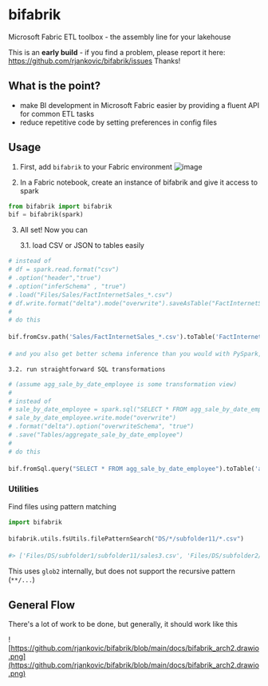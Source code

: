 # bifabrik
Microsoft Fabric ETL toolbox - the assembly line for your lakehouse

This is an **early build** - if you find a problem, please report it here: https://github.com/rjankovic/bifabrik/issues Thanks!

## What is the point?
 - make BI development in Microsoft Fabric easier by providing a fluent API for common ETL tasks
 - reduce repetitive code by setting preferences in config files

## Usage
1. First, add `bifabrik` to your Fabric environment
![image](https://github.com/rjankovic/bifabrik/assets/2221666/8f8f3ad6-5214-4ec4-bf06-677730aed090)

3. In a Fabric notebook, create an instance of bifabrik and give it access to spark

```python
from bifabrik import bifabrik
bif = bifabrik(spark)
```

3. All set! Now you can

    3.1. load CSV or JSON to tables easily
```python
# instead of
# df = spark.read.format("csv")
# .option("header","true")
# .option("inferSchema" , "true")
# .load("Files/Sales/FactInternetSales_*.csv")
# df.write.format("delta").mode("overwrite").saveAsTable("FactInternetSales")
#
# do this

bif.fromCsv.path('Sales/FactInternetSales_*.csv').toTable('FactInternetSales').save()

# and you also get better schema inference than you would with PySpark, as bifabrik will use pandas to load the files :)
```
    3.2. run straightforward SQL transformations
```python
# (assume agg_sale_by_date_employee is some transformation view)
# 
# instead of
# sale_by_date_employee = spark.sql("SELECT * FROM agg_sale_by_date_employee")
# sale_by_date_employee.write.mode("overwrite")
# .format("delta").option("overwriteSchema", "true")
# .save("Tables/aggregate_sale_by_date_employee")
#
# do this

bif.fromSql.query("SELECT * FROM agg_sale_by_date_employee").toTable('aggregate_sale_by_date_employee').save()
```
### Utilities
Find files using pattern matching
```python
import bifabrik

bifabrik.utils.fsUtils.filePatternSearch("DS/*/subfolder11/*.csv")

#> ['Files/DS/subfolder1/subfolder11/sales3.csv', 'Files/DS/subfolder2/subfolder11/sales4.csv']
```
This uses `glob2` internally, but does not support the recursive pattern (`**/...`)
## General Flow
There's a lot of work to be done, but generally, it should work like this

![https://github.com/rjankovic/bifabrik/blob/main/docs/bifabrik_arch2.drawio.png](https://github.com/rjankovic/bifabrik/blob/main/docs/bifabrik_arch2.drawio.png)
